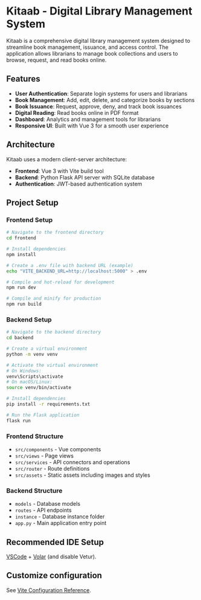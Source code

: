 # Kitaab - Digital Library Management System

Kitaab is a comprehensive digital library management system designed to streamline book management, issuance, and access control. The application allows librarians to manage book collections and users to browse, request, and read books online.

## Features

- **User Authentication**: Separate login systems for users and librarians
- **Book Management**: Add, edit, delete, and categorize books by sections
- **Book Issuance**: Request, approve, deny, and track book issuances
- **Digital Reading**: Read books online in PDF format
- **Dashboard**: Analytics and management tools for librarians
- **Responsive UI**: Built with Vue 3 for a smooth user experience

## Architecture

Kitaab uses a modern client-server architecture:
- **Frontend**: Vue 3 with Vite build tool
- **Backend**: Python Flask API server with SQLite database
- **Authentication**: JWT-based authentication system

## Project Setup

### Frontend Setup

```sh
# Navigate to the frontend directory
cd frontend

# Install dependencies
npm install

# Create a .env file with backend URL (example)
echo "VITE_BACKEND_URL=http://localhost:5000" > .env

# Compile and hot-reload for development
npm run dev

# Compile and minify for production
npm run build
```

### Backend Setup

```sh
# Navigate to the backend directory
cd backend

# Create a virtual environment
python -m venv venv

# Activate the virtual environment
# On Windows:
venv\Scripts\activate
# On macOS/Linux:
source venv/bin/activate

# Install dependencies
pip install -r requirements.txt

# Run the Flask application
flask run
```

### Frontend Structure

- `src/components` - Vue components
- `src/views` - Page views
- `src/services` - API connectors and operations
- `src/router` - Route definitions
- `src/assets` - Static assets including images and styles

### Backend Structure

- `models` - Database models
- `routes` - API endpoints
- `instance` - Database instance folder
- `app.py` - Main application entry point

## Recommended IDE Setup

[VSCode](https://code.visualstudio.com/) + [Volar](https://marketplace.visualstudio.com/items?itemName=Vue.volar) (and disable Vetur).

## Customize configuration

See [Vite Configuration Reference](https://vitejs.dev/config/).
